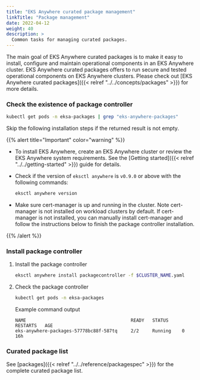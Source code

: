 ```yaml
---
title: "EKS Anywhere curated package management"
linkTitle: "Package management"
date: 2022-04-12
weight: 40
description: >
  Common tasks for managing curated packages.
---
```


The main goal of EKS Anywhere curated packages is to make it easy to install, configure and maintain operational components in an EKS Anywhere cluster. EKS Anywhere curated packages offers to run secure and tested operational components on EKS Anywhere clusters. Please check out [EKS Anywhere curated packages]({{< relref "../../concepts/packages" >}}) for more details.

### Check the existence of package controller
```bash
kubectl get pods -n eksa-packages | grep "eks-anywhere-packages"
```
Skip the following installation steps if the returned result is not empty.

{{% alert title="Important" color="warning" %}}

* To install EKS Anywhere, create an EKS Anywhere cluster or review the EKS Anywhere system requirements. See the [Getting started]({{< relref "../../getting-started" >}}) guide for details.

* Check if the version of `eksctl anywhere` is `v0.9.0` or above with the following commands:
    ```bash
    eksctl anywhere version
    ```
* Make sure cert-manager is up and running in the cluster. Note cert-manager is not installed on workload clusters by default. If cert-manager is not installed, you can manually install cert-manager and follow the instructions below to finish the package controller installation.

{{% /alert %}}

### Install package controller

1. Install the package controller
    ```bash
    eksctl anywhere install packagecontroller -f $CLUSTER_NAME.yaml
    ```

1. Check the package controller
    ```bash
    kubectl get pods -n eksa-packages
    ```

    Example command output
    ```
    NAME                                       READY   STATUS     RESTARTS   AGE
    eks-anywhere-packages-57778bc88f-587tq     2/2     Running    0          16h
    ```
### Curated package list
See [packages]({{< relref "../../reference/packagespec" >}}) for the complete curated package list.
